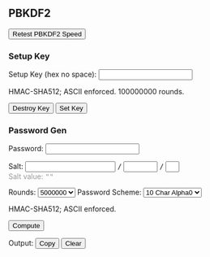 ## PBKDF2

<style>
  input.lower-input-text {
    text-transform: lowercase;
  }
  .fixed-width {
    font-family: monospace;
  }
  .status-text {
    color: #999;
  }
</style>

<button id="test-speed" ow-bind-prop="disabled=hashBusy">Retest PBKDF2 Speed</button>

### Setup Key

<label>
  Setup Key (hex no space):
  <input type="text"
    ow-bind-prop="placeholder=setup.keyStatus &#10; disabled=setupDisable"
    ow-model="setup.keyHex">
</label>

HMAC-SHA512; ASCII enforced. 100000000 rounds.

<span ow-bind-text="!setup.busy ? setup.status : ''" class="status-text"></span>
<span ow-bind-text="setup.busy ? setup.progress : ''" class="status-text"></span>

<button id="destroy-setup-key" ow-bind-prop="disabled=hashBusy || (!setup.keyAvailable && !setup.storeError)">Destroy Key</button>
<button id="set-setup-key" ow-bind-prop="disabled=hashBusy || setup.keyAvailable || setup.storeError">Set Key</button>

### Password Gen

<label>
  Password:
  <input type="password"
    ow-bind-prop="disabled=mainDisable &#10; placeholder=main.passwordStatus"
    ow-model="main.password"/>
</label>

<p>
  <div>
    <label>
      Salt:
      <input type="text" class="lower-input-text fixed-width" ow-model="main.salt.siteUser" ow-bind-prop="disabled=mainDisable" />
      <span class="fixed-width">/</span>
      <input type="number" class="lower-input-text fixed-width" ow-model="main.salt.year" ow-bind-prop="disabled=mainDisable" style="width: 5em" />
      <span class="fixed-width">/</span>
      <input type="number" class="lower-input-text fixed-width" ow-model="main.salt.revision" ow-bind-prop="disabled=mainDisable" min="0" style="width: 2em" />
    </label>
  </div>
  <div>
    <span class="status-text">
      Salt value:
      <span class="fixed-width">
        "<span ow-bind-text="main.saltValue"></span>"
      </span>
    </span>
  </div>
</p>

<label>
  Rounds:
  <select ow-model="main.roundsText" ow-bind-prop="disabled=mainDisable">
    <option value="5000000">5000000</option>
  </select>
</label>

<label>
  Password Scheme:
  <select ow-model="main.passwordScheme" ow-bind-prop="disabled=mainDisable">
    <option value="CapitalNormalNum10">10 Char Alpha0</option>
    <option value="Num4">4-digit number</option>
    <option value="Num6">6-digit number</option>
  </select>
</label>

HMAC-SHA512; ASCII enforced.

<button id="compute" ow-bind-prop="disabled=hashBusy || mainDisable">Compute</button>

Output:
<span class="status-text" ow-bind-text="main.busy ? main.progress : ''"></span>
<span id="output" class="fixed-width" ow-bind-text="main.output"></span>
<button id="copy-output" ow-bind-prop="disabled=main.output === ''">Copy</button>
<button id="clear-output" ow-bind-prop="disabled=main.output === ''">
  Clear
  <span ow-bind-text="main.clearMsg"></span>
</button>

<script src="index.js"></script>
